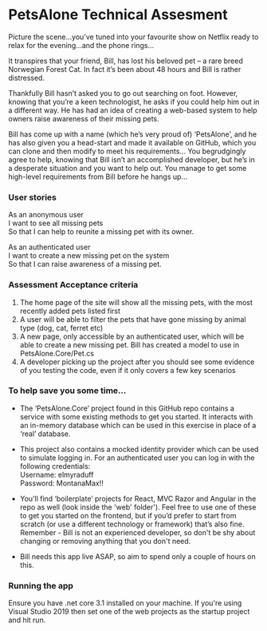 # PetsAlone Technical Assesment

Picture the scene…you’ve tuned into your favourite show on Netflix ready to relax for the evening…and the phone rings…

It transpires that your friend, Bill, has lost his beloved pet – a rare breed Norwegian Forest Cat. In fact it’s been about 48 hours and Bill is rather distressed.

Thankfully Bill hasn’t asked you to go out searching on foot. However, knowing that you’re a keen technologist, he asks if you could help him out in a different way. He has had an idea of creating a web-based system to help owners raise awareness of their missing pets.

Bill has come up with a name (which he’s very proud of) ‘PetsAlone’, and he has also given you a head-start and made it available on GitHub, which you can clone and then modify to meet his requirements… You begrudgingly agree to help, knowing that Bill isn’t an accomplished developer, but he’s in a desperate situation and you want to help out. You manage to get some high-level requirements from Bill before he hangs up...


### User stories

As an anonymous user  
I want to see all missing pets  
So that I can help to reunite a missing pet with its owner.  

As an authenticated user  
I want to create a new missing pet on the system  
So that I can raise awareness of a missing pet.

### Assessment Acceptance criteria

1.  The home page of the site will show all the missing pets, with the most recently added pets listed first
2.  A user will be able to filter the pets that have gone missing by animal type (dog, cat, ferret etc)
3.  A new page, only accessible by an authenticated user, which will be able to create a new missing pet. Bill has created a model to use in PetsAlone.Core/Pet.cs
4.  A developer picking up the project after you should see some evidence of you testing the code, even if it only covers a few key scenarios

### To help save you some time...

-   The ‘PetsAlone.Core’ project found in this GitHub repo contains a service with some existing methods to get you started. It interacts with an in-memory database which can be used in this exercise in place of a ‘real’ database. 

-   This project also contains a mocked identity provider which can be used to simulate logging in. For an authenticated user you can log in with the following credentials:  
Username: elmyraduff  
Password: MontanaMax!!

-	You’ll find ‘boilerplate’ projects for React, MVC Razor and Angular in the repo as well (look inside the 'web' folder'). Feel free to use one of these to get you started on the frontend, but if you’d prefer to start from scratch (or use a different technology or framework) that’s also fine. Remember - Bill is not an experienced developer, so don't be shy about changing or removing anything that you don't need.

-	Bill needs this app live ASAP, so aim to spend only a couple of hours on this. 

### Running the app
Ensure you have .net core 3.1 installed on your machine. If you're using Visual Studio 2019 then set one of the web projects as the startup project and hit run.